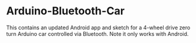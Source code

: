 # Arduino-Bluetooth-Car
This contains an updated Android app and sketch for a 4-wheel drive zero turn Arduino car controlled via Bluetooth.  Note it only works with Android.
